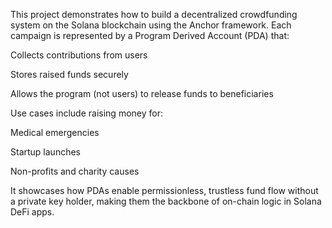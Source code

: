 This project demonstrates how to build a decentralized crowdfunding system on the Solana blockchain using the Anchor framework. Each campaign is represented by a Program Derived Account (PDA) that:

Collects contributions from users

Stores raised funds securely

Allows the program (not users) to release funds to beneficiaries

Use cases include raising money for:

Medical emergencies

Startup launches

Non-profits and charity causes

It showcases how PDAs enable permissionless, trustless fund flow without a private key holder, making them the backbone of on-chain logic in Solana DeFi apps.
